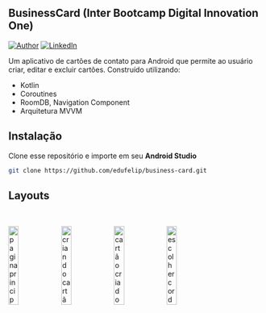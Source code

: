 ## BusinessCard (Inter Bootcamp Digital Innovation One)
[![Author](https://img.shields.io/static/v1?label=@author&message=Eduardo%20Santos&color=navy)](https://github.com/edufelip)
[![LinkedIn](https://img.shields.io/static/v1?label=@linkedin&message=@edu_santos&color=blue)](https://www.linkedin.com/in/eduardo-felipe-dev/)

Um aplicativo de cartões de contato para Android que permite ao usuário criar, editar e excluir cartões. Construído utilizando:

- Kotlin
- Coroutines
- RoomDB, Navigation Component
- Arquitetura MVVM

## Instalação

Clone esse repositório e importe em seu **Android Studio**

```sh
git clone https://github.com/edufelip/business-card.git
```

## Layouts
<br>
  <p align="left">
            <img alt="pagina principal vazia"
            src="https://github.com/edufelip/business-card/blob/main/app/src/main/res/drawable/print_one.png" width="20%"
            title="pagina principal vazia">
            <img alt="criando cartão"
            src="https://github.com/edufelip/business-card/blob/main/app/src/main/res/drawable/print_two.png" width="20%"
            title="criando cartão">
            <img alt="cartão criado"
            src="https://github.com/edufelip/business-card/blob/main/app/src/main/res/drawable/print_three.png" width="20%"
            title="cartão criado">
            <img alt="escolher cor do cartão"
            src="https://github.com/edufelip/business-card/blob/main/app/src/main/res/drawable/print_four.png" width="20%"
            title="escolher cor do cartão">
